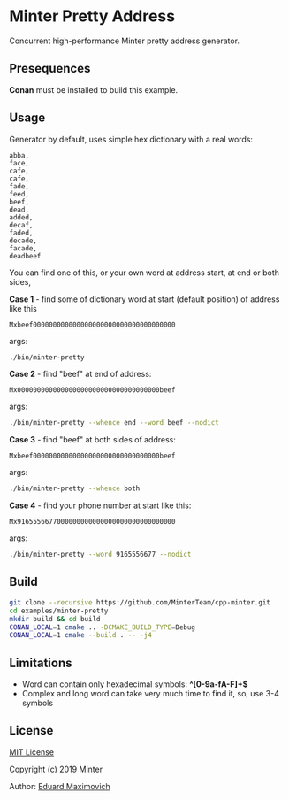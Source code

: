 Minter Pretty Address
=====================

Concurrent high-performance Minter pretty address generator.

## Presequences
**Conan** must be installed to build this example.

## Usage
Generator by default, uses simple hex dictionary with a real words:
```
abba,
face,
cafe,
cafe,
fade,
feed,
beef,
dead,
added,
decaf,
faded,
decade,
facade,
deadbeef
```

You can find one of this, or your own word at address start, at end or both sides,


**Case 1** - find some of dictionary word at start (default position) of address like this

`Mxbeef000000000000000000000000000000000000`

args:
```bash
./bin/minter-pretty
```


**Case 2** - find "beef" at end of address:

`Mx000000000000000000000000000000000000beef`

args:
```bash
./bin/minter-pretty --whence end --word beef --nodict
```

**Case 3** - find "beef" at both sides of address:

`Mxbeef00000000000000000000000000000000beef`

args:
```bash
./bin/minter-pretty --whence both
```


**Case 4** - find your phone number at start like this:

 `Mx9165556677000000000000000000000000000000`
 
args:
```bash
./bin/minter-pretty --word 9165556677 --nodict
```

## Build
```bash
git clone --recursive https://github.com/MinterTeam/cpp-minter.git
cd examples/minter-pretty
mkdir build && cd build
CONAN_LOCAL=1 cmake .. -DCMAKE_BUILD_TYPE=Debug
CONAN_LOCAL=1 cmake --build . -- -j4
```

## Limitations

- Word can contain only hexadecimal symbols: **^[0-9a-fA-F]+$**
- Complex and long word can take very much time to find it, so, use 3-4 symbols


## License
[MIT License](LICENSE)

Copyright (c) 2019 Minter

Author: [Eduard Maximovich](https://github.com/edwardstock)


